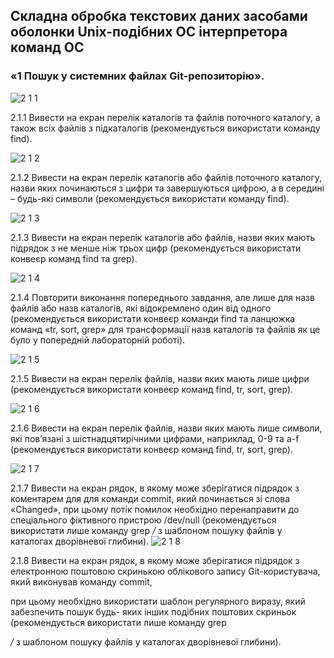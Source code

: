 ## Складна обробка текстових даних засобами оболонки Unix-подібних ОС інтерпретора команд ОС

### «1 Пошук у системних файлах Git-репозиторію».

![2 1 1](https://github.com/andrey8xd/Laboratorywork4/assets/162118463/805d7a46-629e-4db2-b061-a15534d0fa5c)

2.1.1 Вивести на екран перелік каталогів та файлів поточного каталогу, а також всіх
файлів з підкаталогів (рекомендується використати команду find).

![2 1 2](https://github.com/andrey8xd/Laboratorywork4/assets/162118463/75e3f349-cd28-4160-bef2-173f79bb64d1)

2.1.2 Вивести на екран перелік каталогів або файлів поточного каталогу, назви яких
починаються з цифри та завершуються цифрою, а в середині – будь-які символи
(рекомендується використати команду find).

![2 1 3](https://github.com/andrey8xd/Laboratorywork4/assets/162118463/8be63a91-9136-4d80-8abe-cf3633690cd1)

2.1.3 Вивести на екран перелік каталогів або файлів, назви яких мають підрядок з
не менше ніж трьох цифр (рекомендується використати конвеєр команд find та grep).

![2 1 4](https://github.com/andrey8xd/Laboratorywork4/assets/162118463/25e61306-6a6a-45ac-a046-8e205cf59b0d)

2.1.4 Повторити виконання попереднього завдання, але лише для назв файлів або
назв каталогів, які відокремлено один від одного (рекомендується використати конвеєр
команди find та ланцюжка команд «tr, sort, grep» для трансформації назв каталогів
та файлів як це було у попередній лабораторній роботі).


![2 1 5](https://github.com/andrey8xd/Laboratorywork4/assets/162118463/c84a5670-532c-4104-9c1b-c88730264d23)

2.1.5 Вивести на екран перелік файлів, назви яких мають лише цифри
(рекомендується використати конвеєр команд find, tr, sort, grep).

![2 1 6](https://github.com/andrey8xd/Laboratorywork4/assets/162118463/6e1b2ee8-d008-4252-9488-fab7c0c3640a)

2.1.6 Вивести на екран перелік файлів, назви яких мають лише символи, які
пов’язані з шістнадцятирічними цифрами, наприклад, 0-9 та a-f (рекомендується використати
конвеєр команд find, tr, sort, grep).


![2 1 7](https://github.com/andrey8xd/Laboratorywork4/assets/162118463/07d3328f-ff4e-42fd-be00-86829ccfa870)

2.1.7 Вивести на екран рядок, в якому може зберігатися підрядок з коментарем для
для команди commit, який починається зі слова «Changed», при цьому потік помилок
необхідно перенаправити до спеціального фіктивного пристрою /dev/null
(рекомендується використати лише команду grep */* з шаблоном пошуку файлів у
каталогах дворівневої глибини).
![2 1 8](https://github.com/andrey8xd/Laboratorywork4/assets/162118463/06e21efc-592e-4907-8c58-b605a8e9ee10)

2.1.8 Вивести на екран рядок, в якому може зберігатися підрядок з електронною
поштовою скринькою облікового запису Git-користувача, який виконував команду commit,

при цьому необхідно використати шаблон регулярного виразу, який забезпечить пошук будь-
яких інших подібних поштових скриньок (рекомендується використати лише команду grep

*/* з шаблоном пошуку файлів у каталогах дворівневої глибини).
